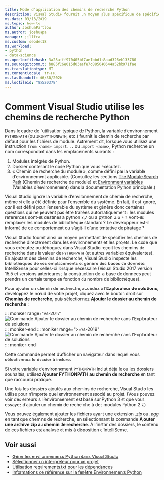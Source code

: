 ```yaml
---
title: Mode d’application des chemins de recherche Python
description: Visual Studio fournit un moyen plus spécifique de spécifier des chemins de recherche pour les environnements et les projets afin d’éviter d’utiliser des variables à l’échelle du système.
ms.date: 03/13/2019
ms.topic: how-to
author: JoshuaPartlow
ms.author: joshuapa
manager: jillfra
ms.custom: seodec18
ms.workload:
- python
- data-science
ms.openlocfilehash: 3a23afff970405bf7ae1bbd1c8aad326eb133780
ms.sourcegitcommit: b885f26e015d03eafe7c885040644a52bb071fae
ms.translationtype: MT
ms.contentlocale: fr-FR
ms.lasthandoff: 06/30/2020
ms.locfileid: "85520378"
---
```

# <a name="how-visual-studio-uses-python-search-paths"></a>Comment Visual Studio utilise les chemins de recherche Python

Dans le cadre de l’utilisation typique de Python, la variable d’environnement `PYTHONPATH` (ou `IRONPYTHONPATH`, etc.) fournit le chemin de recherche par défaut pour les fichiers de module. Autrement dit, lorsque vous utilisez une instruction `from <name> import...` ou `import <name>`, Python recherche un nom correspondant dans les emplacements suivants :

1. Modules intégrés de Python.
1. Dossier contenant le code Python que vous exécutez.
1. « Chemin de recherche du module », comme défini par la variable d’environnement applicable. (Consultez les sections [The Module Search Path](https://docs.python.org/2/tutorial/modules.html#the-module-search-path) (Chemin de recherche de module) et [Environment variables](https://docs.python.org/2/using/cmdline.html#envvar-PYTHONPATH) (Variables d’environnement) dans la documentation Python principale.)

Visual Studio ignore la variable d’environnement de chemin de recherche, même si elle a été définie pour l’ensemble du système. En fait, il est ignoré, *car* il est défini pour l’ensemble du système et génère donc certaines questions qui ne peuvent pas être traitées automatiquement : les modules référencés sont-ils destinés à python 2,7 ou à python 3.6 + ? Vont-ils remplacer les modules de bibliothèque standard ? Le développeur est-il informé de ce comportement ou s’agit-il d’une tentative de piratage ?

Visual Studio fournit ainsi un moyen permettant de spécifier les chemins de recherche directement dans les environnements et les projets. Le code que vous exécutez ou déboguez dans Visual Studio reçoit les chemins de recherche dans la valeur de `PYTHONPATH` (et autres variables équivalentes). En ajoutant des chemins de recherche, Visual Studio inspecte les bibliothèques de ces emplacements et génère des bases de données IntelliSense pour celles-ci lorsque nécessaire (Visual Studio 2017 version 15.5 et versions antérieures ; la construction de la base de données peut prendre un certain temps en fonction du nombre de bibliothèques).

Pour ajouter un chemin de recherche, accédez à l’**Explorateur de solutions**, développez le nœud de votre projet, cliquez avec le bouton droit sur **Chemins de recherche**, puis sélectionnez **Ajouter le dossier au chemin de recherche** :

::: moniker range="vs-2017"
![Commande Ajouter le dossier au chemin de recherche dans l’Explorateur de solutions](media/search-paths-command.png)
::: moniker-end
::: moniker range=">=vs-2019"
![Commande Ajouter le dossier au chemin de recherche dans l’Explorateur de solutions](media/search-paths-command-2019.png)
::: moniker-end

Cette commande permet d’afficher un navigateur dans lequel vous sélectionnez le dossier à inclure.

Si votre variable d’environnement `PYTHONPATH` inclut déjà le ou les dossiers souhaités, utilisez **Ajouter PYTHONPATH au chemin de recherche** en tant que raccourci pratique.

Une fois les dossiers ajoutés aux chemins de recherche, Visual Studio les utilise pour n’importe quel environnement associé au projet. (Vous pouvez voir des erreurs si l’environnement est basé sur Python 3 et que vous essayez d’ajouter un chemin de recherche à des modules Python 2.7.)

Vous pouvez également ajouter les fichiers ayant une extension *.zip* ou *.egg* en tant que chemins de recherche, en sélectionnant la commande **Ajouter une archive zip au chemin de recherche**. À l’instar des dossiers, le contenu de ces fichiers est analysé et mis à disposition d’IntelliSense.

## <a name="see-also"></a>Voir aussi

- [Gérer les environnements Python dans Visual Studio](managing-python-environments-in-visual-studio.md)
- [Sélectionner un interpréteur pour un projet](selecting-a-python-environment-for-a-project.md)
- [Utilisation requirements.txt pour les dépendances](managing-required-packages-with-requirements-txt.md)
- [Informations de référence sur la fenêtre Environnements Python](python-environments-window-tab-reference.md)
